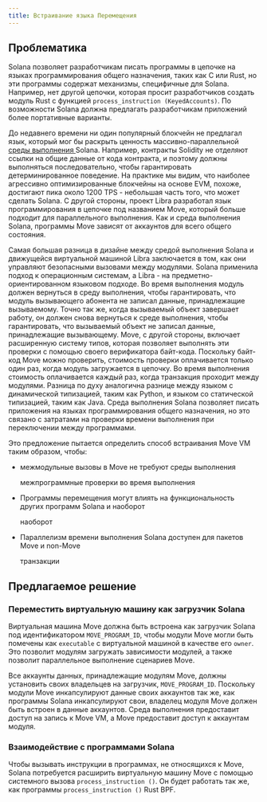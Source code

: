 ```yaml
---
title: Встраивание языка Перемещения
---
```


## Проблематика

Solana позволяет разработчикам писать программы в цепочке на языках программирования общего назначения, таких как C или Rust, но эти программы содержат механизмы, специфичные для Solana. Например, нет другой цепочки, которая просит разработчиков создать модуль Rust с функцией `process_instruction (KeyedAccounts)`. По возможности Solana должна предлагать разработчикам приложений более портативные варианты.

До недавнего времени ни один популярный блокчейн не предлагал язык, который мог бы раскрыть ценность массивно-параллельной [ среды выполнения ](../validator/runtime.md) Solana. Например, контракты Solidity не отделяют ссылки на общие данные от кода контракта, и поэтому должны выполняться последовательно, чтобы гарантировать детерминированное поведение. На практике мы видим, что наиболее агрессивно оптимизированные блокчейны на основе EVM, похоже, достигают пика около 1200 TPS - небольшая часть того, что может сделать Solana. С другой стороны, проект Libra разработал язык программирования в цепочке под названием Move, который больше подходит для параллельного выполнения. Как и среда выполнения Solana, программы Move зависят от аккаунтов для всего общего состояния.

Самая большая разница в дизайне между средой выполнения Solana и движущейся виртуальной машиной Libra заключается в том, как они управляют безопасными вызовами между модулями. Solana применила подход к операционным системам, а Libra - на предметно-ориентированном языковом подходе. Во время выполнения модуль должен вернуться в среду выполнения, чтобы гарантировать, что модуль вызывающего абонента не записал данные, принадлежащие вызываемому. Точно так же, когда вызываемый объект завершает работу, он должен снова вернуться к среде выполнения, чтобы гарантировать, что вызываемый объект не записал данные, принадлежащие вызывающему. Move, с другой стороны, включает расширенную систему типов, которая позволяет выполнять эти проверки с помощью своего верификатора байт-кода. Поскольку байт-код Move можно проверить, стоимость проверки оплачивается только один раз, когда модуль загружается в цепочку. Во время выполнения стоимость оплачивается каждый раз, когда транзакция проходит между модулями. Разница по духу аналогична разнице между языком с динамической типизацией, таким как Python, и языком со статической типизацией, таким как Java. Среда выполнения Solana позволяет писать приложения на языках программирования общего назначения, но это связано с затратами на проверки времени выполнения при переключении между программами.

Это предложение пытается определить способ встраивания Move VM таким образом, чтобы:

- межмодульные вызовы в Move не требуют среды выполнения

  межпрограммные проверки во время выполнения

- Программы перемещения могут влиять на функциональность других программ Solana и наоборот

  наоборот

- Параллелизм времени выполнения Solana доступен для пакетов Move и non-Move

  транзакции

## Предлагаемое решение

### Переместить виртуальную машину как загрузчик Solana

Виртуальная машина Move должна быть встроена как загрузчик Solana под идентификатором `MOVE_PROGRAM_ID`, чтобы модули Move могли быть помечены как `executable` с виртуальной машиной в качестве его `owner`. Это позволит модулям загружать зависимости модулей, а также позволит параллельное выполнение сценариев Move.

Все аккаунты данных, принадлежащие модулям Move, должны установить своих владельцев на загрузчик, `MOVE_PROGRAM_ID`. Поскольку модули Move инкапсулируют данные своих аккаунтов так же, как программы Solana инкапсулируют свои, владелец модуля Move должен быть встроен в данные аккаунтов. Среда выполнения предоставит доступ на запись к Move VM, а Move предоставит доступ к аккаунтам модуля.

### Взаимодействие с программами Solana

Чтобы вызывать инструкции в программах, не относящихся к Move, Solana потребуется расширить виртуальную машину Move с помощью системного вызова `process_instruction ()`. Он будет работать так же, как программы `process_instruction ()` Rust BPF.
